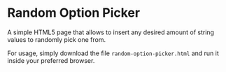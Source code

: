 # Random Option Picker
A simple HTML5 page that allows to insert any desired amount of string values to randomly pick one from.

For usage, simply download the file `random-option-picker.html` and run it inside your preferred browser.
